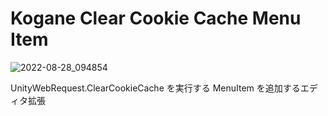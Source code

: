 # Kogane Clear Cookie Cache Menu Item

![2022-08-28_094854](https://user-images.githubusercontent.com/6134875/187053031-b1238a31-5b2c-4677-a27f-1516dcc5f829.png)

UnityWebRequest.ClearCookieCache を実行する MenuItem を追加するエディタ拡張
